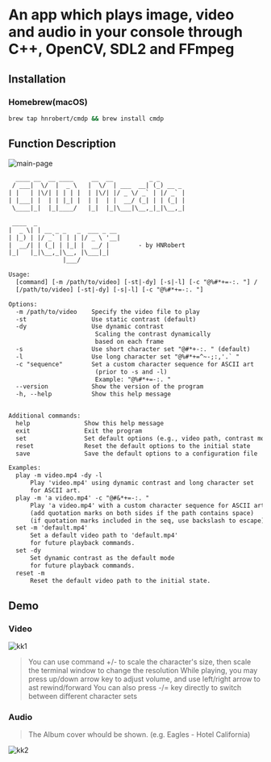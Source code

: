 # An app which plays image, video and audio in your console through C++, OpenCV, SDL2 and FFmpeg

## Installation

### Homebrew(macOS)

```sh
brew tap hnrobert/cmdp && brew install cmdp
```

## Function Description

![main-page](https://github.com/user-attachments/assets/a1988f68-5e57-49c5-920a-b7a8d57c9f11)

```txt
  ____ __  __ ____     __  __          _ _       
 / ___|  \/  |  _ \   |  \/  | ___  __| (_) __ _ 
| |   | |\/| | | | |  | |\/| |/ _ \/ _` | |/ _` |
| |___| |  | | |_| |  | |  | |  __/ (_| | | (_| |
 \____|_|  |_|____/   |_|  |_|\___|\__,_|_|\__,_|

 ____  _                       
|  _ \| | __ _ _   _  ___ _ __ 
| |_) | |/ _` | | | |/ _ \ '__|
|  __/| | (_| | |_| |  __/ |        - by HNRobert
|_|   |_|\__,_|\__, |\___|_|   
               |___/ 

Usage:
  [command] [-m /path/to/video] [-st|-dy] [-s|-l] [-c "@%#*+=-:. "] /
  [/path/to/video] [-st|-dy] [-s|-l] [-c "@%#*+=-:. "] 

Options:
  -m /path/to/video    Specify the video file to play
  -st                  Use static contrast (default)
  -dy                  Use dynamic contrast 
                        Scaling the contrast dynamically 
                        based on each frame
  -s                   Use short character set "@#*+-:. " (default)
  -l                   Use long character set "@%#*+=^~-;:,'.` "
  -c "sequence"        Set a custom character sequence for ASCII art 
                        (prior to -s and -l)
                        Example: "@%#*+=-:. "
  --version            Show the version of the program
  -h, --help           Show this help message


Additional commands:
  help               Show this help message
  exit               Exit the program
  set                Set default options (e.g., video path, contrast mode)
  reset              Reset the default options to the initial state
  save               Save the default options to a configuration file

Examples:
  play -m video.mp4 -dy -l
      Play 'video.mp4' using dynamic contrast and long character set 
      for ASCII art.
  play -m 'a video.mp4' -c "@#&*+=-:. "
      Play 'a video.mp4' with a custom character sequence for ASCII art.
      (add quotation marks on both sides if the path contains space)
      (if quotation marks included in the seq, use backslash to escape)
  set -m 'default.mp4'
      Set a default video path to 'default.mp4'
      for future playback commands.
  set -dy
      Set dynamic contrast as the default mode 
      for future playback commands.
  reset -m
      Reset the default video path to the initial state.

```

## Demo

### Video

![kk1](https://github.com/user-attachments/assets/6c2b3a48-f8ac-4748-9b28-0794eebf66ea)

> You can use command +/- to scale the character's size, then scale the terminal window to change the resolution
> While playing, you may press up/down arrow key to adjust volume, and use left/right arrow to ast rewind/forward
> You can also press -/= key directly to switch between different character sets

### Audio

> The Album cover whould be shown. (e.g. Eagles - Hotel California)

![kk2](https://github.com/user-attachments/assets/6d5519f2-7bf7-43b1-9c01-cb421c8c4ea4)
